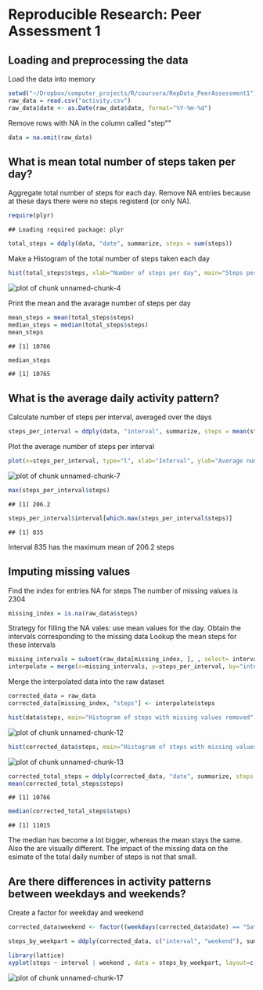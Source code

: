 # Reproducible Research: Peer Assessment 1


## Loading and preprocessing the data
Load the data into memory

```r
setwd("~/Dropbox/computer_projects/R/coursera/RepData_PeerAssessment1")
raw_data = read.csv("activity.csv")
raw_data$date <- as.Date(raw_data$date, format="%Y-%m-%d")
```

Remove rows with NA in the column called "step""

```r
data = na.omit(raw_data)
```




## What is mean total number of steps taken per day?
Aggregate total number of steps for each day. Remove NA entries because at these days there were no steps registerd (or only NA).

```r
require(plyr)
```

```
## Loading required package: plyr
```

```r
total_steps = ddply(data, "date", summarize, steps = sum(steps))
```

Make a Histogram of the total number of steps taken each day

```r
hist(total_steps$steps, xlab="Number of steps per day", main="Steps per day")
```

![plot of chunk unnamed-chunk-4](figure/unnamed-chunk-4.png) 

Print the mean and the avarage number of steps per day

```r
mean_steps = mean(total_steps$steps)
median_steps = median(total_steps$steps)
mean_steps
```

```
## [1] 10766
```

```r
median_steps
```

```
## [1] 10765
```


## What is the average daily activity pattern?
Calculate number of steps per interval, averaged over the days

```r
steps_per_interval = ddply(data, "interval", summarize, steps = mean(steps))
```

Plot the average number of steps per interval

```r
plot(x=steps_per_interval, type="l", xlab="Interval", ylab="Average number of steps", main="Steps per interval")
```

![plot of chunk unnamed-chunk-7](figure/unnamed-chunk-7.png) 


```r
max(steps_per_interval$steps)
```

```
## [1] 206.2
```

```r
steps_per_interval$interval[which.max(steps_per_interval$steps)]
```

```
## [1] 835
```
Interval 835 has the maximum mean of 206.2 steps 



## Imputing missing values
Find the index for entries NA for steps
The number of missing values is 2304

```r
missing_index = is.na(raw_data$steps)
```

Strategy for filling the NA vales: use mean values for the day.
Obtain the intervals corresponding to the missing data
Lookup the mean steps for these intervals

```r
missing_intervals = subset(raw_data[missing_index, ], , select= interval)
interpolate = merge(x=missing_intervals, y=steps_per_interval, by="interval", all.x=TRUE)
```


Merge the interpolated data into the raw dataset

```r
corrected_data = raw_data
corrected_data[missing_index, "steps"] <- interpolate$steps
```



```r
hist(data$steps, main="Histogram of steps with missing values removed", xlab="Number of steps")
```

![plot of chunk unnamed-chunk-12](figure/unnamed-chunk-12.png) 



```r
hist(corrected_data$steps, main="Histogram of steps with missing values substituted", xlab="Number of steps")
```

![plot of chunk unnamed-chunk-13](figure/unnamed-chunk-13.png) 



```r
corrected_total_steps = ddply(corrected_data, "date", summarize, steps = sum(steps))
mean(corrected_total_steps$steps)
```

```
## [1] 10766
```

```r
median(corrected_total_steps$steps)
```

```
## [1] 11015
```


The median has become a lot bigger, whereas the mean stays the same. Also the are visually different. The impact of the missing data on the esimate of the total daily number of steps is not that small.

## Are there differences in activity patterns between weekdays and weekends?
Create a factor for weekday and weekend

```r
corrected_data$weekend <- factor((weekdays(corrected_data$date) == "Saturday") + (weekdays(corrected_data$date) == "Sunday"), labels = c("Weekday", "Weekend"))
```


```r
steps_by_weekpart = ddply(corrected_data, c("interval", "weekend"), summarize, steps = mean(steps))
```


```r
library(lattice)
xyplot(steps ~ interval | weekend , data = steps_by_weekpart, layout=c(1, 2), type="l")
```

![plot of chunk unnamed-chunk-17](figure/unnamed-chunk-17.png) 

